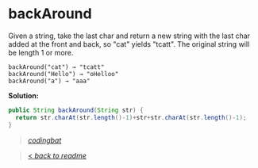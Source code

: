 # backAround

Given a string, take the last char and return a new string with the last char added at the front and back, so "cat" yields "tcatt". The original string will be length 1 or more.

```
backAround("cat") → "tcatt"
backAround("Hello") → "oHelloo"
backAround("a") → "aaa"
```

**Solution:**

```java
public String backAround(String str) {
  return str.charAt(str.length()-1)+str+str.charAt(str.length()-1);
}
```

> _[codingbat](http://codingbat.com/prob/p161642)_

> [< _back to readme_](/README.md)